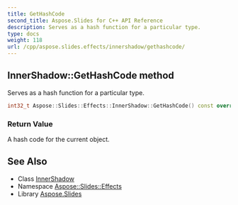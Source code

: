 ```yaml
---
title: GetHashCode
second_title: Aspose.Slides for C++ API Reference
description: Serves as a hash function for a particular type.
type: docs
weight: 118
url: /cpp/aspose.slides.effects/innershadow/gethashcode/
---
```

## InnerShadow::GetHashCode method


Serves as a hash function for a particular type.

```cpp
int32_t Aspose::Slides::Effects::InnerShadow::GetHashCode() const override
```


### Return Value

A hash code for the current object.

## See Also

* Class [InnerShadow](../)
* Namespace [Aspose::Slides::Effects](../../)
* Library [Aspose.Slides](../../../)
